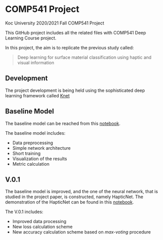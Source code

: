 # COMP541 Project
Koc University 2020/2021 Fall COMP541 Project

This GitHub project includes all the related files with COMP541 Deep Learning Course project.

In this project, the aim is to replicate the previous study called:

> Deep learning for surface material classification using haptic and visual information

## Development
The project development is being held using the sophisticated deep learning framework called [Knet](https://github.com/denizyuret/Knet.jl)

## Baseline Model
The baseline model can be reached from this [notebook](https://github.com/vaydingul/COMP541_Project/blob/main/baseline_model/baseline.ipynb).

The baseline model includes:
* Data preprocessing
* Simple network architecture
* Short training
* Visualization of the results
* Metric calculation

## V.0.1
The baseline model is improved, and the one of the neural network, that is studied in the project paper, is constructed, namely HapticNet. The demonstration of the HapticNet can be found in this [notebook](https://github.com/vaydingul/COMP541_Project/blob/main/v.0.1/HapticNet.ipynb).

The V.0.1 includes:
* Improved data processing
* New loss calculation scheme
* New accuracy calculation scheme based on *max-voting* procedure
